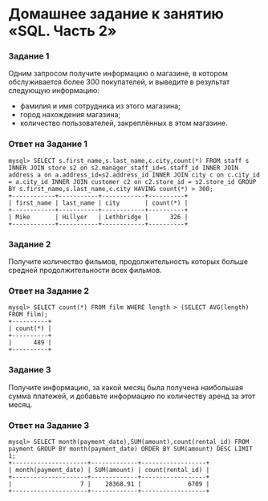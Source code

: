 # Домашнее задание к занятию «SQL. Часть 2»

### Задание 1

Одним запросом получите информацию о магазине, в котором обслуживается более 300 покупателей, и выведите в результат следующую информацию: 
- фамилия и имя сотрудника из этого магазина;
- город нахождения магазина;
- количество пользователей, закреплённых в этом магазине.

### Ответ на Задание 1

```
mysql> SELECT s.first_name,s.last_name,c.city,count(*) FROM staff s INNER JOIN store s2 on s2.manager_staff_id=s.staff_id INNER JOIN address a on a.address_id=s2.address_id INNER JOIN city c on c.city_id = a.city_id INNER JOIN customer c2 on c2.store_id = s2.store_id GROUP BY s.first_name,s.last_name,c.city HAVING count(*) > 300;
+------------+-----------+------------+----------+
| first_name | last_name | city       | count(*) |
+------------+-----------+------------+----------+
| Mike       | Hillyer   | Lethbridge |      326 |
+------------+-----------+------------+----------+
```

### Задание 2

Получите количество фильмов, продолжительность которых больше средней продолжительности всех фильмов.

### Ответ на Задание 2

```
mysql> SELECT count(*) FROM film WHERE length > (SELECT AVG(length) FROM film);
+----------+
| count(*) |
+----------+
|      489 |
+----------+
```

### Задание 3

Получите информацию, за какой месяц была получена наибольшая сумма платежей, и добавьте информацию по количеству аренд за этот месяц.

### Ответ на Задание 3

```
mysql> SELECT month(payment_date),SUM(amount),count(rental_id) FROM payment GROUP BY month(payment_date) ORDER BY SUM(amount) DESC LIMIT 1;
+---------------------+-------------+------------------+
| month(payment_date) | SUM(amount) | count(rental_id) |
+---------------------+-------------+------------------+
|                   7 |    28368.91 |             6709 |
+---------------------+-------------+------------------+
```

